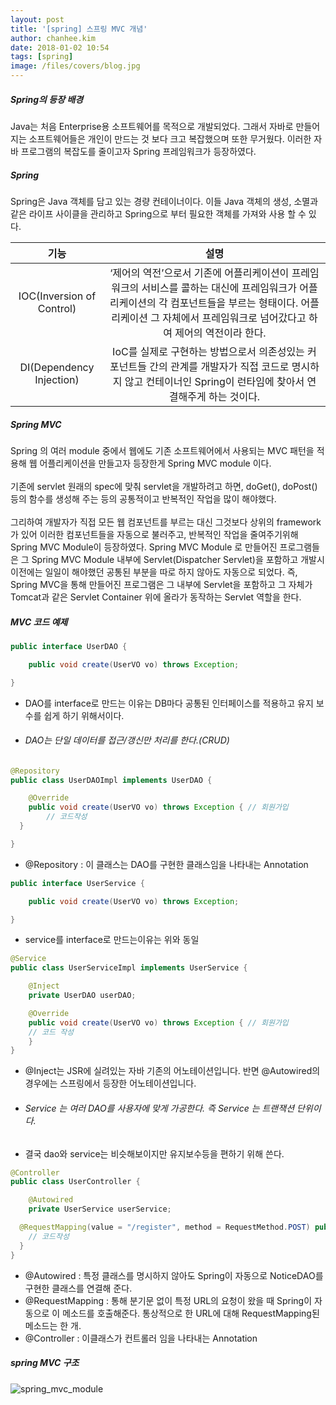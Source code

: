 ```yaml
---
layout: post
title: '[spring] 스프링 MVC 개념'
author: chanhee.kim
date: 2018-01-02 10:54
tags: [spring]
image: /files/covers/blog.jpg
---
```


##### Spring의 등장 배경
Java는 처음 Enterprise용 소프트웨어를 목적으로 개발되었다. 그래서 자바로 만들어지는 소프트웨어들은 개인이 만드는 것 보다 크고 복잡했으며 또한 무거웠다. 이러한 자바 프로그램의 복잡도를 줄이고자 Spring 프레임워크가 등장하였다.

##### Spring
Spring은 Java 객체를 담고 있는 경량 컨테이너이다. 이들 Java 객체의 생성, 소멸과 같은 라이프 사이클을 관리하고 Spring으로 부터 필요한 객체를 가져와 사용 할 수 있다.

|기능|설명|
|:---:|:---:|
|IOC(Inversion of Control)|‘제어의 역전’으로서 기존에 어플리케이션이 프레임워크의 서비스를 콜하는 대신에 프레임워크가 어플리케이션의 각 컴포넌트들을 부르는 형태이다. 어플리케이션 그 자체에서 프레임워크로 넘어갔다고 하여 제어의 역전이라 한다.|
|DI(Dependency Injection)|IoC를 실제로 구현하는 방법으로서 의존성있는 커포넌트들 간의 관계를 개발자가 직접 코드로 명시하지 않고 컨테이너인 Spring이 런타임에 찾아서 연결해주게 하는 것이다.|

##### Spring MVC
Spring 의 여러 module 중에서 웹에도 기존 소프트웨어에서 사용되는 MVC 패턴을 적용해 웹 어플리케이션을 만들고자 등장한게 Spring MVC module 이다.
<br><br>
기존에 servlet 원래의 spec에 맞춰 servlet을 개발하려고 하면, doGet(), doPost() 등의 함수를 생성해 주는 등의 공통적이고 반복적인 작업을 많이 해야했다.
<br><br>
그리하여 개발자가 직접 모든 웹 컴포넌트를 부르는 대신 그것보다 상위의 framework 가 있어 이러한 컴포넌트들을 자동으로 불러주고, 반복적인 작업을 줄여주기위해 Spring MVC Module이 등장하였다. Spring MVC Module 로 만들어진 프로그램들은 그 Spring MVC Module 내부에 Servlet(Dispatcher Servlet)을 포함하고 개발시 이전에는 일일이 해야했던 공통된 부분을 따로 하지 않아도 자동으로 되었다. 즉, Spring MVC을 통해 만들어진 프로그램은 그 내부에 Servlet을 포함하고 그 자체가 Tomcat과 같은 Servlet Container 위에 올라가 동작하는 Servlet 역할을 한다.

##### MVC 코드 예제

``` java
public interface UserDAO {

	public void create(UserVO vo) throws Exception;

}
```

- DAO를 interface로 만드는 이유는 DB마다 공통된 인터페이스를 적용하고 유지 보수를 쉽게 하기 위해서이다.
- ###### DAO는 단일 데이터를 접근/갱신만 처리를 한다.(CRUD)

```java
@Repository
public class UserDAOImpl implements UserDAO {

	@Override
	public void create(UserVO vo) throws Exception { // 회원가입
		// 코드작성
  }

}
```

- @Repository : 이 클래스는 DAO를 구현한 클래스임을 나타내는 Annotation

```java
public interface UserService {

	public void create(UserVO vo) throws Exception;

}
```

- service를 interface로 만드는이유는 위와 동일

```java
@Service
public class UserServiceImpl implements UserService {

	@Inject
	private UserDAO userDAO;

	@Override
	public void create(UserVO vo) throws Exception { // 회원가입
    // 코드 작성
	}
}
```

- @Inject는 JSR에 실려있는 자바 기존의 어노테이션입니다. 반면 @Autowired의 경우에는 스프링에서 등장한 어노테이션입니다.
- ###### Service 는 여러 DAO를 사용자에 맞게 가공한다. 즉 Service 는 트랜잭션 단위이다.
- 결국 dao와 service는 비슷해보이지만 유지보수등을 편하기 위해 쓴다.

```java
@Controller
public class UserController {

	@Autowired
	private UserService userService;

  @RequestMapping(value = "/register", method = RequestMethod.POST) public String regUserPost() throws Exception { // 회원가입
    // 코드작성
  }
}
```
- @Autowired : 특정 클래스를 명시하지 않아도 Spring이 자동으로 NoticeDAO를 구현한 클래스를 연결해 준다.
- @RequestMapping : 통해 분기문 없이 특정 URL의 요청이 왔을 때 Spring이 자동으로 이 메소드를 호출해준다. 통상적으로 한 URL에 대해 RequestMapping된 메소드는 한 개.
- @Controller : 이클래스가 컨트롤러 임을 나타내는 Annotation

##### spring MVC 구조

<img src="{{ site.baseurl }}/assets/images/mvc.jpg" alt="spring_mvc_module">
